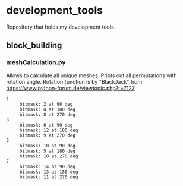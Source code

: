 # development_tools
Repository that holds my development tools.
## block_building
### meshCalculation.py
Allows to calculate all unique meshes. Prints out all permutations with rotation angle.
Rotation function is by "BlackJack" from https://www.python-forum.de/viewtopic.php?t=7127
```
1
     bitmask: 2 at 90 deg
     bitmask: 4 at 180 deg
     bitmask: 8 at 270 deg
3
     bitmask: 6 at 90 deg
     bitmask: 12 at 180 deg
     bitmask: 9 at 270 deg
5
     bitmask: 10 at 90 deg
     bitmask: 5 at 180 deg
     bitmask: 10 at 270 deg
7
     bitmask: 14 at 90 deg
     bitmask: 13 at 180 deg
     bitmask: 11 at 270 deg
```

